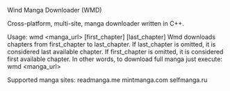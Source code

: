 Wind Manga Downloader (WMD)

Cross-platform, multi-site, manga downloader written in C++.

Usage: wmd <manga_url> [first_chapter] [last_chapter]
Wmd downloads chapters from first_chapter to last_chapter.
If last_chapter is omitted, it is considered last available chapter.
If first_chapter is omitted, it is considered first available chapter.
In other words, to download full manga just execute: wmd <manga_url>

Supported manga sites:
readmanga.me
mintmanga.com
selfmanga.ru
